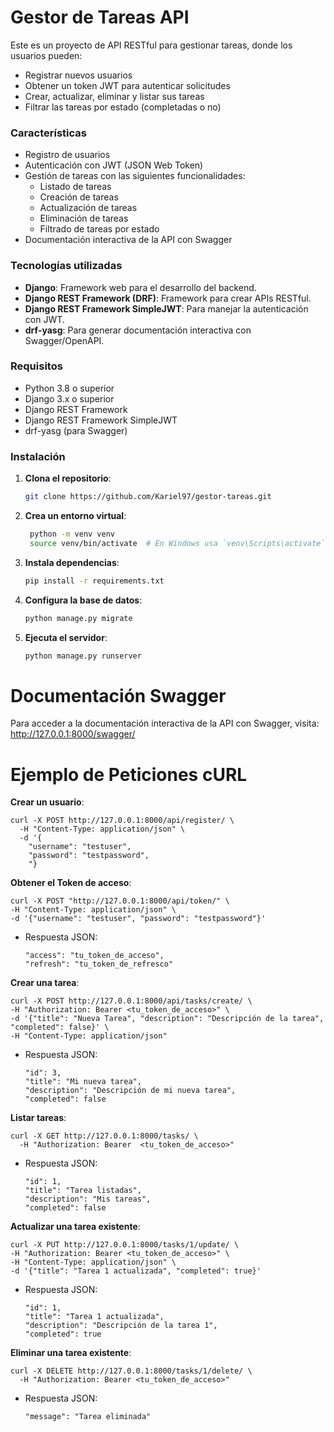 # Gestor de Tareas API

Este es un proyecto de API RESTful para gestionar tareas, donde los usuarios pueden:
- Registrar nuevos usuarios
- Obtener un token JWT para autenticar solicitudes
- Crear, actualizar, eliminar y listar sus tareas
- Filtrar las tareas por estado (completadas o no)

### Características

- Registro de usuarios
- Autenticación con JWT (JSON Web Token)
- Gestión de tareas con las siguientes funcionalidades:
  - Listado de tareas
  - Creación de tareas
  - Actualización de tareas
  - Eliminación de tareas
  - Filtrado de tareas por estado
- Documentación interactiva de la API con Swagger

### Tecnologías utilizadas

- **Django**: Framework web para el desarrollo del backend.
- **Django REST Framework (DRF)**: Framework para crear APIs RESTful.
- **Django REST Framework SimpleJWT**: Para manejar la autenticación con JWT.
- **drf-yasg**: Para generar documentación interactiva con Swagger/OpenAPI.

### Requisitos

- Python 3.8 o superior
- Django 3.x o superior
- Django REST Framework
- Django REST Framework SimpleJWT
- drf-yasg (para Swagger)

### Instalación

1. **Clona el repositorio**:

   ```bash
   git clone https://github.com/Kariel97/gestor-tareas.git
   
2. **Crea un entorno virtual**:

   ```bash
    python -m venv venv
    source venv/bin/activate  # En Windows usa `venv\Scripts\activate`
   
3. **Instala dependencias**:

   ```bash
   pip install -r requirements.txt
   
4. **Configura la base de datos**:

   ```bash
   python manage.py migrate
   
5. **Ejecuta el servidor**:

   ```bash
   python manage.py runserver
   
# Documentación Swagger
Para acceder a la documentación interactiva de la API con Swagger, visita: http://127.0.0.1:8000/swagger/


# Ejemplo de Peticiones cURL

  **Crear un usuario**:
  
    curl -X POST http://127.0.0.1:8000/api/register/ \
      -H "Content-Type: application/json" \
      -d '{
        "username": "testuser",
        "password": "testpassword",
        "}

  **Obtener el Token de acceso**:
  
    curl -X POST "http://127.0.0.1:8000/api/token/" \
    -H "Content-Type: application/json" \
    -d '{"username": "testuser", "password": "testpassword"}'
    
  - Respuesta JSON:

        "access": "tu_token_de_acceso",
        "refresh": "tu_token_de_refresco"



  **Crear una tarea**:
  
    curl -X POST http://127.0.0.1:8000/api/tasks/create/ \
    -H "Authorization: Bearer <tu_token_de_acceso>" \
    -d '{"title": "Nueva Tarea", "description": "Descripción de la tarea", "completed": false}' \
    -H "Content-Type: application/json"
    
  - Respuesta JSON:
      
        "id": 3,
        "title": "Mi nueva tarea",
        "description": "Descripción de mi nueva tarea",
        "completed": false


  **Listar tareas**:
  
    curl -X GET http://127.0.0.1:8000/tasks/ \
      -H "Authorization: Bearer  <tu_token_de_acceso>"

  - Respuesta JSON:
      
        "id": 1,
        "title": "Tarea listadas",
        "description": "Mis tareas",
        "completed": false





  **Actualizar una tarea existente**:
    
    curl -X PUT http://127.0.0.1:8000/tasks/1/update/ \
    -H "Authorization: Bearer <tu_token_de_acceso>" \
    -H "Content-Type: application/json" \
    -d '{"title": "Tarea 1 actualizada", "completed": true}'

    
  - Respuesta JSON:
   
        "id": 1,
        "title": "Tarea 1 actualizada",
        "description": "Descripción de la tarea 1",
        "completed": true
    

  **Eliminar una tarea existente**:
  
    curl -X DELETE http://127.0.0.1:8000/tasks/1/delete/ \
      -H "Authorization: Bearer <tu_token_de_acceso>"

    
  - Respuesta JSON:

        "message": "Tarea eliminada"












